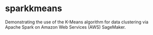 # sparkkmeans
Demonstrating the use of the K-Means algorithm for data clustering via Apache Spark on Amazon Web Services (AWS) SageMaker.

